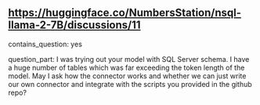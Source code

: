 ## https://huggingface.co/NumbersStation/nsql-llama-2-7B/discussions/11

contains_question: yes

question_part: I was trying out your model with SQL Server schema. I have a huge number of tables which was far exceeding the token length of the model. May I ask how the connector works and whether we can just write our own connector and integrate with the scripts you provided in the github repo?